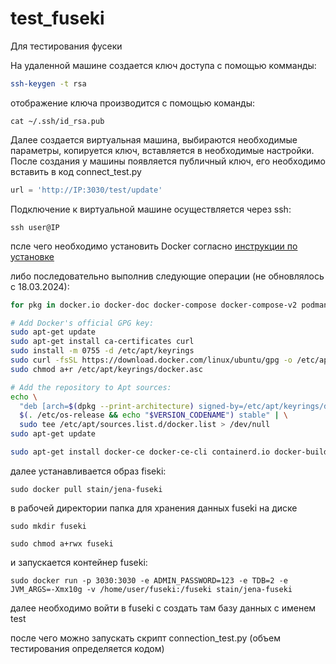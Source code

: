 # test_fuseki
Для тестирования фусеки 

На удаленной машине создается ключ доступа с помощью комманды:

```bash
ssh-keygen -t rsa
```
отображение ключа производится с помощью команды:

```
cat ~/.ssh/id_rsa.pub
```

Далее создается виртуальная машина, выбираются необходимые параметры, копируется ключ, вставляется в необходимые настройки.
После создания у машины появляется публичный ключ, его необходимо вставить в код connect_test.py

```python
url = 'http://IP:3030/test/update'
```

Подключение к виртуальной машине осуществляется через ssh:

```
ssh user@IP
```

псле чего необходимо установить Docker согласно [инструкции по установке](https://docs.docker.com/engine/install/ubuntu/)

либо последовательно выполнив следующие операции (не обновлялось с 18.03.2024):

```bash
for pkg in docker.io docker-doc docker-compose docker-compose-v2 podman-docker containerd runc; do sudo apt-get remove $pkg; done
```

```bash
# Add Docker's official GPG key:
sudo apt-get update
sudo apt-get install ca-certificates curl
sudo install -m 0755 -d /etc/apt/keyrings
sudo curl -fsSL https://download.docker.com/linux/ubuntu/gpg -o /etc/apt/keyrings/docker.asc
sudo chmod a+r /etc/apt/keyrings/docker.asc

# Add the repository to Apt sources:
echo \
  "deb [arch=$(dpkg --print-architecture) signed-by=/etc/apt/keyrings/docker.asc] https://download.docker.com/linux/ubuntu \
  $(. /etc/os-release && echo "$VERSION_CODENAME") stable" | \
  sudo tee /etc/apt/sources.list.d/docker.list > /dev/null
sudo apt-get update
```

```bash
sudo apt-get install docker-ce docker-ce-cli containerd.io docker-buildx-plugin docker-compose-plugin
```

далее устанавливается образ fiseki:

```
sudo docker pull stain/jena-fuseki
```

в рабочей директории папка для хранения данных fuseki на диске

```
sudo mkdir fuseki
```
```
sudo chmod a+rwx fuseki
```
и запускается контейнер fuseki:

```
sudo docker run -p 3030:3030 -e ADMIN_PASSWORD=123 -e TDB=2 -e JVM_ARGS=-Xmx10g -v /home/user/fuseki:/fuseki stain/jena-fuseki
```

далее необходимо войти в fuseki с создать там базу данных с именем test

после чего можно запускать скрипт connection_test.py (объем тестирования определяется кодом)

